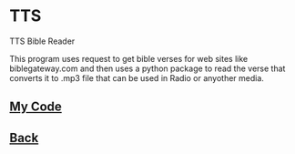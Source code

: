 # TTS
 TTS Bible Reader 
 
 This program uses request to get bible verses for web sites like biblegateway.com and then uses a python package to read the verse that converts it to .mp3 file 
 that can be used in Radio or anyother media.

## [My Code](/) 

## [Back](https://tcaviness.github.io/#code)
